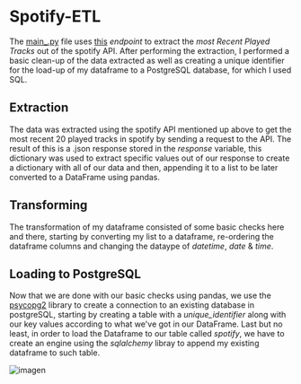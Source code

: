 # Spotify-ETL

The [main_.py](https://github.com/cesalomx/Spotify-ETL/blob/main/main_.py) file uses [this](https://api.spotify.com/v1/me/player/recently-played) *endpoint* to extract the *most Recent Played Tracks* out of the spotify API. After performing the extraction, I performed a basic clean-up of the data extracted as well as creating a unique identifier for the load-up of my dataframe to a PostgreSQL database, for which I used SQL.

## Extraction

The data was extracted using the spotify API mentioned up above to get the most recent 20 played tracks in spotify by sending a request to the API. The result of this is a .json response stored in the *response* variable, this dictionary was used to extract specific values out of our response to create a dictionary with all of our data and then, appending it to a list to be later converted to a DataFrame using pandas.


## Transforming
The transformation of my dataframe consisted of some basic checks here and there, starting by converting my list to a dataframe, re-ordering the dataframe columns and changing the dataype of *datetime*, *date* & *time*.


## Loading to PostgreSQL
Now that we are done with our basic checks using pandas, we use the [psycopg2](https://pypi.org/project/psycopg2/) library to create a connection to an existing database in postgreSQL, starting by creating a table with a *unique_identifier* along with our key values according to what we've got in our DataFrame. Last but no least, in order to load the Dataframe to our table called *spotify*, we have to create an engine using the *sqlalchemy* libray to append my existing dataframe to such table.

![imagen](https://user-images.githubusercontent.com/63975528/148865938-86610c0e-331d-4024-bd57-d665d717927e.png)





